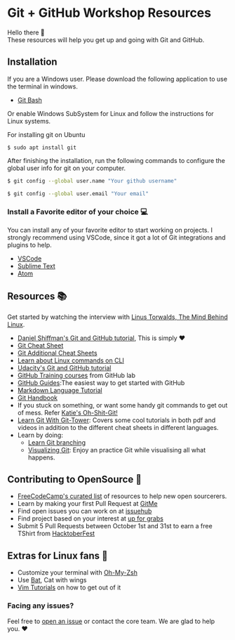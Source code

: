 # Git + GitHub Workshop Resources
Hello there :wave:  
These resources will help you get up and going with Git and GitHub.

## Installation
If you are a Windows user. Please download the following application to use the terminal in windows.
- [Git Bash](https://git-scm.com/downloads)

Or enable Windows SubSystem for Linux and follow the instructions for Linux systems.

For installing git on Ubuntu
```
$ sudo apt install git
```
After finishing the installation, run the following commands to configure the global user info for git on your computer.
```sh
$ git config --global user.name "Your github username"
```
```sh
$ git config --global user.email "Your email"
```

### Install a Favorite editor of your choice :computer:
You can install any of your favorite editor to start working on projects. I strongly recommend using VSCode, since it got a lot of Git integrations and plugins to help.

- [VSCode](https://code.visualstudio.com/)
- [Sublime Text](https://sublimetext.com)
- [Atom](https://atom.io)

## Resources :books:
Get started by watching the interview with [Linus Torwalds, The Mind Behind Linux](https://www.ted.com/talks/linus_torvalds_the_mind_behind_linux?language=en).

- [Daniel Shiffman's Git and GitHub tutorial](https://www.youtube.com/watch?v=BCQHnlnPusY), This is simply :heart:
- [Git Cheat Sheet](https://services.github.com/on-demand/downloads/github-git-cheat-sheet.pdf)
- [Git Additional Cheat Sheets](https://services.github.com/on-demand/resources/cheatsheets/)
- [Learn about Linux commands on CLI](https://www.youtube.com/watch?v=cBokz0LTizk) 
- [Udacity's Git and GitHub tutorial](https://in.udacity.com/course/how-to-use-git-and-github--ud775-india)
- [GitHub Training courses](https://lab.github.com)  from GitHub lab
- [GitHub Guides](https://guides.github.com/):The easiest way to get started with GitHub
- [Markdown Language Tutorial](https://www.youtube.com/watch?v=6A5EpqqDOdk)
- [Git Handbook](https://guides.github.com/introduction/git-handbook/)
- If you stuck on something, or want some handy git commands to get out of mess. Refer [Katie's Oh-Shit-Git!](https://ohshitgit.com/)
- [Learn Git With Git-Tower](https://www.git-tower.com/learn/): Covers some cool tutorials in both pdf and videos in addition to the different cheat sheets in different languages.
- Learn by doing:
  - [Learn Git branching](https://learngitbranching.js.org/)
  - [Visualizing Git](http://git-school.github.io/visualizing-git/): Enjoy an practice Git while visualising all what happens.

## Contributing to OpenSource :beginner:
- [FreeCodeCamp's curated list](https://github.com/freeCodeCamp/how-to-contribute-to-open-source) of resources to help new open sourcerers.
- Learn by making your first Pull Request at [GitMe](https://gitme.js.org)
- Find open issues you can work on at [issuehub](https://issuehub.io)
- Find project based on your interest at [up for grabs](https://up-for-grabs.net/#/)
- Submit 5 Pull Requests between October 1st and 31st to earn a free TShirt from [HacktoberFest](https://hacktoberfest.digitalocean.com)

## Extras for Linux fans :robot:
- Customize your terminal with [Oh-My-Zsh](https://github.com/robbyrussell/oh-my-zsh)
- Use [Bat](https://github.com/sharkdp/bat), Cat with wings
- [Vim Tutorials](https://www.youtube.com/watch?v=zIzdp3EciiY&vl=en) on how to get out of it
### Facing any issues?
Feel free to [open an issue](https://github.com/clubgamma/intro-git-github/issues/new) or contact the core team. We are glad to help you. :heart:
